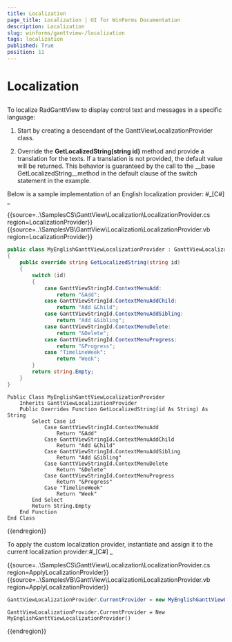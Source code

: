 ```yaml
---
title: Localization
page_title: Localization | UI for WinForms Documentation
description: Localization
slug: winforms/ganttview-/localization
tags: localization
published: True
position: 11
---
```


# Localization



## 

To localize RadGanttView to display control text and messages in a specific language:
        

1. Start by creating a descendant of the GanttViewLocalizationProvider class.
            

1. Override the __GetLocalizedString(string id)__ method and provide a translation for the texts.
              If a translation is not provided, the default value will be returned. This behavior is guaranteed by the call to the
              __base GetLocalizedString__method in the default clause of the switch statement in the example.
            

Below is a sample implementation of an English localization provider:
        #_[C#] _

	



{{source=..\SamplesCS\GanttView\Localization\LocalizationProvider.cs region=LocalizationProvider}} 
{{source=..\SamplesVB\GanttView\Localization\LocalizationProvider.vb region=LocalizationProvider}} 

````C#
public class MyEnglishGanttViewLocalizationProvider : GanttViewLocalizationProvider
{
    public override string GetLocalizedString(string id)
    {
        switch (id)
        {
            case GanttViewStringId.ContextMenuAdd:
                return "&Add";
            case GanttViewStringId.ContextMenuAddChild:
                return "Add &Child";
            case GanttViewStringId.ContextMenuAddSibling:
                return "Add &Sibling";
            case GanttViewStringId.ContextMenuDelete:
                return "&Delete";
            case GanttViewStringId.ContextMenuProgress:
                return "&Progress";
            case "TimelineWeek":
                return "Week";
        }
        return string.Empty;
    }
}

````
````VB.NET
Public Class MyEnglishGanttViewLocalizationProvider
    Inherits GanttViewLocalizationProvider
    Public Overrides Function GetLocalizedString(id As String) As String
        Select Case id
            Case GanttViewStringId.ContextMenuAdd
                Return "&Add"
            Case GanttViewStringId.ContextMenuAddChild
                Return "Add &Child"
            Case GanttViewStringId.ContextMenuAddSibling
                Return "Add &Sibling"
            Case GanttViewStringId.ContextMenuDelete
                Return "&Delete"
            Case GanttViewStringId.ContextMenuProgress
                Return "&Progress"
            Case "TimelineWeek"
                Return "Week"
        End Select
        Return String.Empty
    End Function
End Class

````

{{endregion}} 




To apply the custom localization provider, instantiate and assign it to the current localization provider:#_[C#] _

	



{{source=..\SamplesCS\GanttView\Localization\LocalizationProvider.cs region=ApplyLocalizationProvider}} 
{{source=..\SamplesVB\GanttView\Localization\LocalizationProvider.vb region=ApplyLocalizationProvider}} 

````C#
GanttViewLocalizationProvider.CurrentProvider = new MyEnglishGanttViewLocalizationProvider();

````
````VB.NET
GanttViewLocalizationProvider.CurrentProvider = New MyEnglishGanttViewLocalizationProvider()

````

{{endregion}} 



